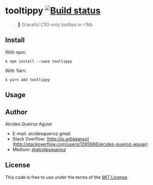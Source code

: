 # tooltippy [![Build status](https://travis-ci.org/alcidesqueiroz/tooltippy.svg?branch=master)](https://travis-ci.org/alcidesqueiroz/tooltippy)

> 💬 Graceful CSS-only tooltips in <1kb.

## Install

With npm:
```
$ npm install --save tooltippy
```

With Yarn:

```
$ yarn add tooltippy
```

## Usage


## Author

Alcides Queiroz Aguiar

- E-mail: alcidesqueiroz <at> gmail
- Stack Overflow: [http://is.gd/aqanso](http://stackoverflow.com/users/1295666/alcides-queiroz-aguiar)
- Medium: [@alcidesqueiroz](https://medium.com/@alcidesqueiroz)

## License

This code is free to use under the terms of the [MIT License](LICENSE.md).
